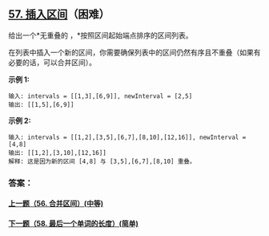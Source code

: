 ## [57. 插入区间](https://leetcode-cn.com/problems/insert-interval/)（困难）

给出一个*无重叠的 ，*按照区间起始端点排序的区间列表。

在列表中插入一个新的区间，你需要确保列表中的区间仍然有序且不重叠（如果有必要的话，可以合并区间）。

**示例 1:**

```
输入: intervals = [[1,3],[6,9]], newInterval = [2,5]
输出: [[1,5],[6,9]]
```

**示例 2:**

```
输入: intervals = [[1,2],[3,5],[6,7],[8,10],[12,16]], newInterval = [4,8]
输出: [[1,2],[3,10],[12,16]]
解释: 这是因为新的区间 [4,8] 与 [3,5],[6,7],[8,10] 重叠。
```



### 答案：



#### [上一题（56. 合并区间）(中等)](https://github.com/sdwwld/leetCode/blob/master/src/main/java/com/wld/java/leetcode/leetCode0056.md)

#### [下一题（58. 最后一个单词的长度）(简单)](https://github.com/sdwwld/leetCode/blob/master/src/main/java/com/wld/java/leetcode/leetCode0058.md)